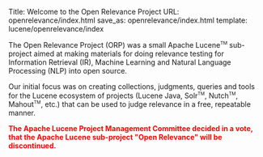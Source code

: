 Title: Welcome to the Open Relevance Project
URL: openrelevance/index.html
save_as: openrelevance/index.html
template: lucene/openrelevance/index

The Open Relevance Project (ORP) was a small Apache
Lucene<span style="vertical-align: super; font-size: xx-small">TM</span> sub-project
aimed at making materials for doing relevance testing for Information Retrieval (IR),
Machine Learning and Natural Language Processing (NLP) into open source.

Our initial focus was on creating collections, judgments, queries and tools for the
Lucene ecosystem of projects (Lucene Java,
Solr<span style="vertical-align: super; font-size: xx-small">TM</span>,
Nutch<span style="vertical-align: super; font-size: xx-small">TM</span>,
Mahout<span style="vertical-align: super; font-size: xx-small">TM</span>, etc.)
that can be used to judge relevance in a free, repeatable manner.

<span style="color: red; font-weight: bold">The Apache Lucene Project Management Committee decided in a vote,
that the Apache Lucene sub-project "Open Relevance" will be discontinued.</span>
